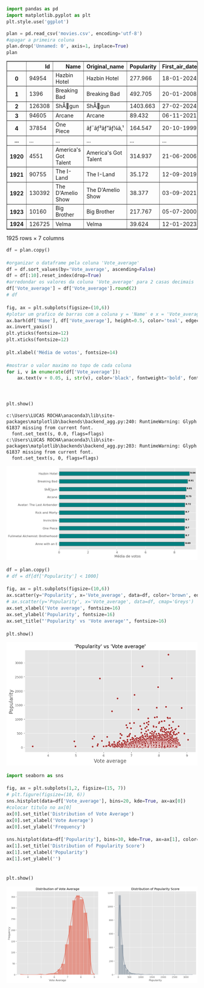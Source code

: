 ```python
import pandas as pd
import matplotlib.pyplot as plt
plt.style.use('ggplot')
```


```python
plan = pd.read_csv('movies.csv', encoding='utf-8')
#apagar a primeira coluna
plan.drop('Unnamed: 0', axis=1, inplace=True)
plan
```




<div>
<style scoped>
    .dataframe tbody tr th:only-of-type {
        vertical-align: middle;
    }

    .dataframe tbody tr th {
        vertical-align: top;
    }

    .dataframe thead th {
        text-align: right;
    }
</style>
<table border="1" class="dataframe">
  <thead>
    <tr style="text-align: right;">
      <th></th>
      <th>Id</th>
      <th>Name</th>
      <th>Original_name</th>
      <th>Popularity</th>
      <th>First_air_date</th>
      <th>Vote_average</th>
      <th>Vote_count</th>
    </tr>
  </thead>
  <tbody>
    <tr>
      <th>0</th>
      <td>94954</td>
      <td>Hazbin Hotel</td>
      <td>Hazbin Hotel</td>
      <td>277.966</td>
      <td>18-01-2024</td>
      <td>9.037</td>
      <td>738</td>
    </tr>
    <tr>
      <th>1</th>
      <td>1396</td>
      <td>Breaking Bad</td>
      <td>Breaking Bad</td>
      <td>492.705</td>
      <td>20-01-2008</td>
      <td>8.906</td>
      <td>13285</td>
    </tr>
    <tr>
      <th>2</th>
      <td>126308</td>
      <td>ShÅgun</td>
      <td>ShÅgun</td>
      <td>1403.663</td>
      <td>27-02-2024</td>
      <td>8.807</td>
      <td>279</td>
    </tr>
    <tr>
      <th>3</th>
      <td>94605</td>
      <td>Arcane</td>
      <td>Arcane</td>
      <td>89.432</td>
      <td>06-11-2021</td>
      <td>8.749</td>
      <td>3668</td>
    </tr>
    <tr>
      <th>4</th>
      <td>37854</td>
      <td>One Piece</td>
      <td>ãƒ¯ãƒ³ãƒ”ãƒ¼ã‚¹</td>
      <td>164.547</td>
      <td>20-10-1999</td>
      <td>8.700</td>
      <td>4368</td>
    </tr>
    <tr>
      <th>...</th>
      <td>...</td>
      <td>...</td>
      <td>...</td>
      <td>...</td>
      <td>...</td>
      <td>...</td>
      <td>...</td>
    </tr>
    <tr>
      <th>1920</th>
      <td>4551</td>
      <td>America's Got Talent</td>
      <td>America's Got Talent</td>
      <td>314.937</td>
      <td>21-06-2006</td>
      <td>5.600</td>
      <td>239</td>
    </tr>
    <tr>
      <th>1921</th>
      <td>90755</td>
      <td>The I-Land</td>
      <td>The I-Land</td>
      <td>35.172</td>
      <td>12-09-2019</td>
      <td>5.600</td>
      <td>233</td>
    </tr>
    <tr>
      <th>1922</th>
      <td>130392</td>
      <td>The D'Amelio Show</td>
      <td>The D'Amelio Show</td>
      <td>38.377</td>
      <td>03-09-2021</td>
      <td>4.987</td>
      <td>678</td>
    </tr>
    <tr>
      <th>1923</th>
      <td>10160</td>
      <td>Big Brother</td>
      <td>Big Brother</td>
      <td>217.767</td>
      <td>05-07-2000</td>
      <td>4.948</td>
      <td>212</td>
    </tr>
    <tr>
      <th>1924</th>
      <td>126725</td>
      <td>Velma</td>
      <td>Velma</td>
      <td>39.624</td>
      <td>12-01-2023</td>
      <td>3.444</td>
      <td>250</td>
    </tr>
  </tbody>
</table>
<p>1925 rows × 7 columns</p>
</div>




```python
df = plan.copy()

#organizar o dataframe pela coluna 'Vote_average'
df = df.sort_values(by='Vote_average', ascending=False)
df = df[:10].reset_index(drop=True)
#arredondar os valores da coluna 'Vote_average' para 2 casas decimais
df['Vote_average'] = df['Vote_average'].round(2)
# df

fig, ax = plt.subplots(figsize=(10,6))
#plotar um grafico de barras com a coluna y = 'Name' e x = 'Vote_average'
ax.barh(df['Name'], df['Vote_average'], height=0.5, color='teal', edgecolor='black')
ax.invert_yaxis()
plt.yticks(fontsize=12)
plt.xticks(fontsize=12)

plt.xlabel('Média de votos', fontsize=14)

#mostrar o valor maximo no topo de cada coluna
for i, v in enumerate(df['Vote_average']):
    ax.text(v + 0.05, i, str(v), color='black', fontweight='bold', fontsize=9)



plt.show()
```

    c:\Users\LUCAS ROCHA\anaconda3\lib\site-packages\matplotlib\backends\backend_agg.py:240: RuntimeWarning: Glyph 61837 missing from current font.
      font.set_text(s, 0.0, flags=flags)
    c:\Users\LUCAS ROCHA\anaconda3\lib\site-packages\matplotlib\backends\backend_agg.py:203: RuntimeWarning: Glyph 61837 missing from current font.
      font.set_text(s, 0, flags=flags)
    


    
![png](exploratory_files/exploratory_2_1.png)
    



```python
df = plan.copy()
# df = df[df['Popularity'] < 1000]

fig, ax = plt.subplots(figsize=(10,6))
ax.scatter(y='Popularity', x='Vote_average', data=df, color='brown', edgecolors='white')
# ax.scatter(y='Popularity', x='Vote_average', data=df, cmap='Greys')
ax.set_xlabel('Vote average', fontsize=16)
ax.set_ylabel('Popularity', fontsize=16)
ax.set_title("'Popularity' vs 'Vote average'", fontsize=16)

plt.show()
```


    
![png](exploratory_files/exploratory_3_0.png)
    



```python
import seaborn as sns

fig, ax = plt.subplots(1,2, figsize=(15, 7))
# plt.figure(figsize=(10, 6))
sns.histplot(data=df['Vote_average'], bins=20, kde=True, ax=ax[0])
#colocar titulo no ax[0]
ax[0].set_title('Distribution of Vote Average')
ax[0].set_xlabel('Vote Average')
ax[0].set_ylabel('Frequency')

sns.histplot(data=df['Popularity'], bins=30, kde=True, ax=ax[1], color='slategrey')
ax[1].set_title('Distribution of Popularity Score')
ax[1].set_xlabel('Popularity')
ax[1].set_ylabel('')


plt.show()
```


    
![png](exploratory_files/exploratory_4_0.png)
    

